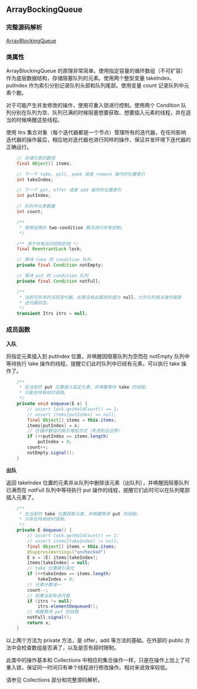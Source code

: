 ## ArrayBockingQueue

### 完整源码解析

[ArrayBlockingQueue](https://github.com/Augustvic/JavaSourceCodeAnalysis/blob/master/src/JUC/JUCCollections/ArrayBlockingQueue.java)

### 类属性

ArrayBlockingQueue 的原理非常简单。使用指定容量的循环数组（不可扩容）作为底层数据结构，存储阻塞队列的元素。使用两个整型变量 takeIndex、putIndex 作为索引分别记录队列头部和队列尾部。使用变量 count 记录队列中元素个数。

对于可能产生并发修改的操作，使用可重入锁进行控制。使用两个 Condition 队列分别在队列为空、队列已满的时候阻塞想要获取、想要插入元素的线程，并在适当的时候唤醒这些线程。

使用 Itrs 集合对象（每个迭代器都是一个节点）管理所有的迭代器，在任何影响迭代器的操作最后，相应地对迭代器也进行同样的操作，保证并发环境下迭代器的正确运行。

```java
    // 存储元素的数组
    final Object[] items;

    // 下一个 take, poll, peek 或者 remove 操作的位置索引
    int takeIndex;

    // 下一个 put, offer 或者 add 操作的位置索引
    int putIndex;

    // 队列中元素数量
    int count;

    /**
     * 使用经典的 two-condition 算法进行并发控制。
     */

    /** 用于所有访问控制的锁 */
    final ReentrantLock lock;

    // 等待 take 的 condition 队列
    private final Condition notEmpty;

    // 等待 put 的 condition 队列
    private final Condition notFull;

    /**
     * 当前可共享的活跃迭代器。如果没有此属性的值为 null。允许队列相关操作更新
     * 迭代器状态。
     */
    transient Itrs itrs = null;
```

### 成员函数

**入队**

将指定元素插入到 putIndex 位置，并唤醒因阻塞队列为空而在 notEmpty 队列中等待执行 take 操作的线程，提醒它们此时队列中已经有元素，可以执行 take 操作了。

```java
    /**
     * 在当前的 put 位置插入指定元素，并唤醒等待 take 的线程。
     * 只能在持有锁时调用。
     */
    private void enqueue(E x) {
        // assert lock.getHoldCount() == 1;
        // assert items[putIndex] == null;
        final Object[] items = this.items;
        items[putIndex] = x;
        // 在循环数组内索引增加方式（考虑到达边界）
        if (++putIndex == items.length)
            putIndex = 0;
        count++;
        notEmpty.signal();
    }
```

**出队**

返回 takeIndex 位置的元素并从队列中删除该元素（出队列），并唤醒因阻塞队列已满而在 notFull 队列中等待执行 put 操作的线程，提醒它们此时可以在队列尾部插入元素了。

```java
    /**
     * 在当前的 take 位置获取元素，并唤醒等待 put 的线程。
     * 只有在持有锁时调用。
     */
    private E dequeue() {
        // assert lock.getHoldCount() == 1;
        // assert items[takeIndex] != null;
        final Object[] items = this.items;
        @SuppressWarnings("unchecked")
        E x = (E) items[takeIndex];
        items[takeIndex] = null;
        // take 位置索引变化
        if (++takeIndex == items.length)
            takeIndex = 0;
        // 元素计数减一
        count--;
        // 如果当前有迭代器
        if (itrs != null)
            itrs.elementDequeued();
        // 唤醒等待 put 的线程
        notFull.signal();
        return x;
    }
```

以上两个方法为 private 方法，是 offer，add 等方法的基础。在外部的 public 方法中会检查数组是否满了，以及是否有超时限制。

此类中的操作基本和 Collections 中相应的集合操作一样，只是在操作上加上了可重入锁，保证同一时间只有单个线程进行修改操作。相对来说效率较低。

请参见 Collections 部分和完整源码解析。
